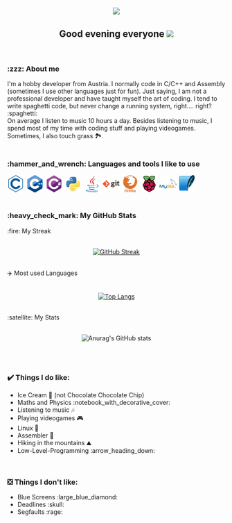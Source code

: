 <br>
<div id="header" align="center">
  <img src="https://media.giphy.com/media/M9gbBd9nbDrOTu1Mqx/giphy.gif" width="100"/>
  <h2>Good evening everyone <img src="https://media.giphy.com/media/hvRJCLFzcasrR4ia7z/giphy.gif" width="30px"/></h2>
  <br>
</div>

<h3>:zzz: About me </h3>
I'm a hobby developer from Austria. I normally code in C/C++ and Assembly (sometimes I use other languages just for fun). Just saying, I am not a professional developer and have taught myself the art of coding. I tend to write spaghetti code, but never change a running system, right.... right? :spaghetti: <br>
On average I listen to music 10 hours a day. Besides listening to music, I spend most of my time with coding stuff and playing videogames. Sometimes, I also touch grass 🏞️.<br><br>

<h3> :hammer_and_wrench: Languages and tools I like to use </h3>
<div>
  <img src="https://github.com/devicons/devicon/blob/master/icons/c/c-line.svg" title="C" **alt="C" width="40" height="40"/>
  <img src="https://github.com/devicons/devicon/blob/master/icons/cplusplus/cplusplus-original.svg" title="C++" **alt="C++" width="40" height="40"/>
  <img src="https://github.com/devicons/devicon/blob/master/icons/csharp/csharp-original.svg" title="C#" **alt="C#" width="40" height="40"/>
  <img src="https://github.com/devicons/devicon/blob/master/icons/python/python-original.svg" title="Python" **alt="Python" width="40" height="40"/>
  <img src="https://github.com/devicons/devicon/blob/master/icons/java/java-original.svg" title="java" **alt="java" wdith="40" height="40"/>
  <img src="https://github.com/devicons/devicon/blob/master/icons/git/git-original-wordmark.svg" title="Git" **alt="Git" width="40" height="40"/>
  <img src="https://github.com/devicons/devicon/blob/master/icons/firefox/firefox-plain-wordmark.svg" title="FireFox" **alt="FireFox" width="40" height="40"/>
  <img src="https://github.com/devicons/devicon/blob/master/icons/raspberrypi/raspberrypi-original.svg" title="RPi" **alt="RPi" width="40" height="40"/>
  <img src="https://github.com/devicons/devicon/blob/master/icons/mysql/mysql-original-wordmark.svg" title="mySQL" **alt="mySQL" width="40" height="40"/>
  <img src="https://github.com/devicons/devicon/blob/master/icons/sqlite/sqlite-original.svg" title="SQLite" **alt="SQLite" width="40" height="40"/>
</div><br>

<h3>:heavy_check_mark: My GitHub Stats </h3>
:fire: My Streak <br><br><center>

  [![GitHub Streak](http://github-readme-streak-stats.herokuapp.com?user=Comedy2006&theme=dark)](https://git.io/streak-stats)
  
</center><br>
✈️ Most used Languages <br><br><center>

[![Top Langs](https://github-readme-stats.vercel.app/api/top-langs/?username=Comedy2006&layout=compact&theme=vision-friendly-dark)](https://github.com/anuraghazra/github-readme-stats)

</center><br>
:satellite: My Stats<br><br><center>

  ![Anurag's GitHub stats](https://github-readme-stats.vercel.app/api?username=Comedy2006&show_icons=true&theme=synthwave)

</center><br><br>
<h3>✔️ Things I do like:</h3>
<ul>
  <li>Ice Cream 🍦 (not Chocolate Chocolate Chip) </li>
  <li>Maths and Physics :notebook_with_decorative_cover: </li>
  <li>Listening to music 🎶 </li>
  <li>Playing videogames 🎮 </li>
  <li>Linux 🐧</li>
  <li>Assembler 🥇 </li>
  <li>Hiking in the mountains ⛰️ </li>
  <li>Low-Level-Programming :arrow_heading_down: </li>
</ul>
  
<br>
<h3>❎ Things I don't like:</h3>
<ul>
  <li> Blue Screens :large_blue_diamond: </li>
  <li> Deadlines :skull: </li>
  <li>Segfaults :rage: </li>
</ul>
